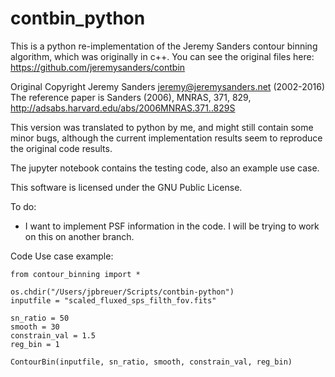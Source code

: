 # contbin_python

This is a python re-implementation of the Jeremy Sanders contour binning algorithm, which was originally in c++.
You can see the original files here: https://github.com/jeremysanders/contbin

Original Copyright Jeremy Sanders <jeremy@jeremysanders.net> (2002-2016)
The reference paper is Sanders (2006), MNRAS, 371, 829,
http://adsabs.harvard.edu/abs/2006MNRAS.371..829S

This version was translated to python by me, and might still contain some minor bugs, although the current implementation results seem to reproduce the original code results.

The jupyter notebook contains the testing code, also an example use case.

This software is licensed under the GNU Public License.

To do: 
- I want to implement PSF information in the code. I will be trying to work on this on another branch.


Code Use case example:
```
from contour_binning import *

os.chdir("/Users/jpbreuer/Scripts/contbin-python")
inputfile = "scaled_fluxed_sps_filth_fov.fits"

sn_ratio = 50
smooth = 30
constrain_val = 1.5
reg_bin = 1

ContourBin(inputfile, sn_ratio, smooth, constrain_val, reg_bin)
```
